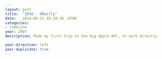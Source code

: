 ```yaml
---
layout: post
title:  "2016 - OReilly"
date:   2016-04-21 10:28:30 -0700
categories:
- timeline
year: 2007
description: Made my first trip to the Big Apple NYC, to work directly brands Kenneth Cole NY, Roberto Cavalli, Tom Ford, and more.

year-direction: left
year-duplicate: true
---
```

